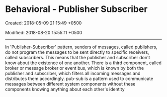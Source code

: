 # Behavioral - Publisher Subscriber

Created: 2018-05-09 21:15:49 +0500

Modified: 2018-08-20 15:55:11 +0500

---

In 'Publisher-Subscriber' pattern, senders of messages, called publishers, do not program the messages to be sent directly to specific receivers, called subscribers.
This means that the publisher and subscriber don't know about the existence of one another. There is a third component, called broker or message broker or event bus, which is known by both the publisher and subscriber, which filters all incoming messages and distributes them accordingly.
pub-sub is a pattern used to communicate messages between different system components without these components knowing anything about each other's identity
